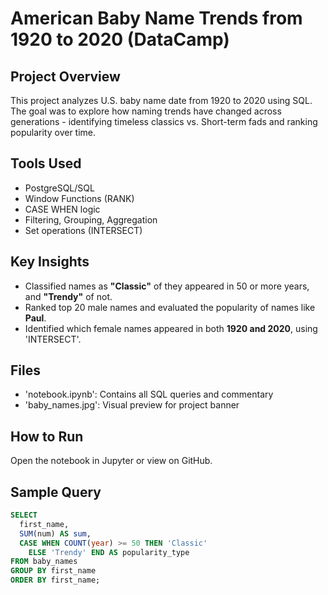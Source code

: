 # American Baby Name Trends from 1920 to 2020 (DataCamp)

## Project Overview
This project analyzes U.S. baby name date from 1920 to 2020 using SQL. The goal was to explore how naming trends have changed across generations - identifying timeless classics vs. Short-term fads and ranking popularity over time.

## Tools Used
- PostgreSQL/SQL
- Window Functions (RANK)
- CASE WHEN logic
- Filtering, Grouping, Aggregation
- Set operations (INTERSECT)

## Key Insights
- Classified names as **"Classic"** of they appeared in 50 or more years, and **"Trendy"** of not.
- Ranked top 20 male names and evaluated the popularity of names like **Paul**.
- Identified which female names appeared in both **1920 and 2020**, using 'INTERSECT'.

## Files
- 'notebook.ipynb': Contains all SQL queries and commentary
- 'baby_names.jpg': Visual preview for project banner

## How to Run
Open the notebook in Jupyter or view on GitHub.

## Sample Query
```sql
SELECT
  first_name,
  SUM(num) AS sum,
  CASE WHEN COUNT(year) >= 50 THEN 'Classic'
    ELSE 'Trendy' END AS popularity_type
FROM baby_names
GROUP BY first_name
ORDER BY first_name;
